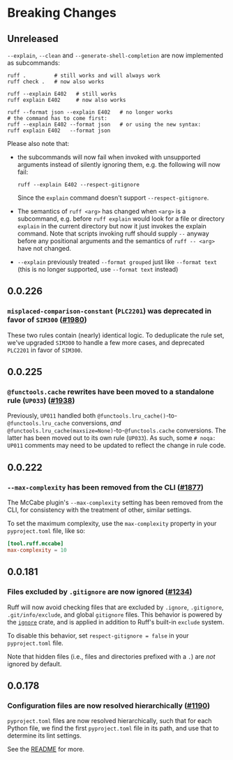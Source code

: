 # Breaking Changes

## Unreleased

`--explain`, `--clean` and `--generate-shell-completion` are now
implemented as subcommands:

    ruff .         # still works and will always work
    ruff check .   # now also works

    ruff --explain E402   # still works
    ruff explain E402     # now also works

    ruff --format json --explain E402   # no longer works
    # the command has to come first:
    ruff --explain E402 --format json   # or using the new syntax:
    ruff explain E402   --format json

Please also note that:

* the subcommands will now fail when invoked with unsupported arguments
  instead of silently ignoring them, e.g. the following will now fail:

      ruff --explain E402 --respect-gitignore

  Since the `explain` command doesn't support `--respect-gitignore`.

* The semantics of `ruff <arg>` has changed when `<arg>` is a
  subcommand, e.g. before `ruff explain` would look for a file or
  directory `explain` in the current directory but now it just invokes
  the explain command. Note that scripts invoking ruff should supply
  `--` anyway before any positional arguments and the semantics of
  `ruff -- <arg>` have not changed.

* `--explain` previously treated `--format grouped` just like `--format text`
  (this is no longer supported, use `--format text` instead)

## 0.0.226

### `misplaced-comparison-constant` (`PLC2201`) was deprecated in favor of `SIM300` ([#1980](https://github.com/charliermarsh/ruff/pull/1980))

These two rules contain (nearly) identical logic. To deduplicate the rule set, we've upgraded
`SIM300` to handle a few more cases, and deprecated `PLC2201` in favor of `SIM300`.

## 0.0.225

### `@functools.cache` rewrites have been moved to a standalone rule (`UP033`) ([#1938](https://github.com/charliermarsh/ruff/pull/1938))

Previously, `UP011` handled both `@functools.lru_cache()`-to-`@functools.lru_cache` conversions,
_and_ `@functools.lru_cache(maxsize=None)`-to-`@functools.cache` conversions. The latter has been
moved out to its own rule (`UP033`). As such, some `# noqa: UP011` comments may need to be updated
to reflect the change in rule code.

## 0.0.222

### `--max-complexity` has been removed from the CLI ([#1877](https://github.com/charliermarsh/ruff/pull/1877))

The McCabe plugin's `--max-complexity` setting has been removed from the CLI, for consistency with
the treatment of other, similar settings.

To set the maximum complexity, use the `max-complexity` property in your `pyproject.toml` file,
like so:

```toml
[tool.ruff.mccabe]
max-complexity = 10
```

## 0.0.181

### Files excluded by `.gitignore` are now ignored ([#1234](https://github.com/charliermarsh/ruff/pull/1234))

Ruff will now avoid checking files that are excluded by `.ignore`, `.gitignore`,
`.git/info/exclude`, and global `gitignore` files. This behavior is powered by the [`ignore`](https://docs.rs/ignore/latest/ignore/struct.WalkBuilder.html#ignore-rules)
crate, and is applied in addition to Ruff's built-in `exclude` system.

To disable this behavior, set `respect-gitignore = false` in your `pyproject.toml` file.

Note that hidden files (i.e., files and directories prefixed with a `.`) are _not_ ignored by
default.

## 0.0.178

### Configuration files are now resolved hierarchically ([#1190](https://github.com/charliermarsh/ruff/pull/1190))

`pyproject.toml` files are now resolved hierarchically, such that for each Python file, we find
the first `pyproject.toml` file in its path, and use that to determine its lint settings.

See the [README](https://github.com/charliermarsh/ruff#pyprojecttoml-discovery) for more.
